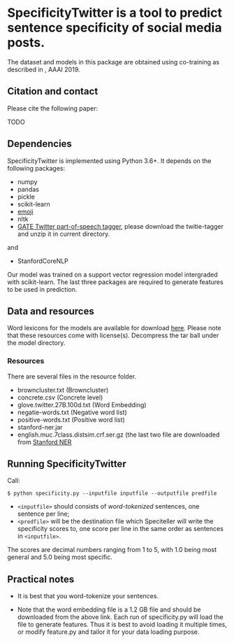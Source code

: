 # SpecificityTwitter is a tool to predict sentence specificity of social media posts.

The dataset and models in this package are obtained using co-training as described in , AAAI 2019.

## Citation and contact

Please cite the following paper:

TODO

## Dependencies

SpecificityTwitter is implemented using Python 3.6+. It depends on the following packages:
- numpy
- pandas
- pickle
- scikit-learn
- [emoji](https://gate.ac.uk/wiki/twitter-postagger.html)
- nltk
- [GATE Twitter part-of-speech tagger](https://gate.ac.uk/wiki/twitter-postagger.html), please download the twitie-tagger and unzip it in current directory.

and
- StanfordCoreNLP

Our model was trained on a support vector regression model intergraded with scikit-learn. The last three packages are required to generate features to be used in prediction. 

## Data and resources

Word lexicons for the models are available for download [here](https://drive.google.com/file/d/1ZqxxwdWkGYV0rEpc6E9Bolh_k0Oly3TP/view?usp=sharing). Please note that these resources come with license(s). Decompress the tar ball under the model directory.

### Resources
There are several files in the resource folder.
- browncluster.txt (Browncluster)
- concrete.csv (Concrete level)
- glove.twitter.27B.100d.txt (Word Embedding)
- negatie-words.txt (Negative word list)
- positive-words.txt (Positive word list)
- stanford-ner.jar
- english.muc.7class.distsim.crf.ser.gz 
(the last two file are downloaded from [Stanford NER](https://nlp.stanford.edu/software/CRF-NER.shtml)


## Running SpecificityTwitter

Call:
```
$ python specificity.py --inputfile inputfile --outputfile predfile
```

- `<inputfile>` should consists of *word-tokenized* sentences, one sentence per line;
- `<predfile>` will be the destination file which Speciteller will write the specificity scores to, one score per line in the same order as sentences in `<inputfile>`.

The scores are decimal numbers ranging from 1 to 5, with 1.0 being most general and 5.0 being most specific.

## Practical notes
- It is best that you word-tokenize your sentences. 

- Note that the word embedding file is a 1.2 GB file and should be downloaded from the above link. Each run of specificity.py will load the file to generate features. Thus it is best to avoid loading it multiple times, or modify feature.py and tailor it for your data loading purpose.

